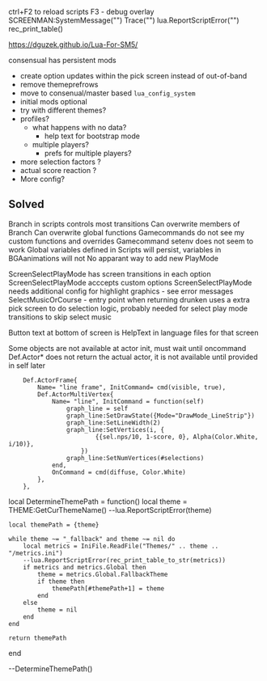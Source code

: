 
ctrl+F2 to reload scripts
F3 - debug overlay
SCREENMAN:SystemMessage("")
Trace("")
lua.ReportScriptError("")
rec_print_table()

https://dguzek.github.io/Lua-For-SM5/

consensual has persistent mods

- create option updates within the pick screen instead of out-of-band
- remove themeprefrows
- move to consenual/master based `lua_config_system`
- initial mods optional
- try with different themes?
- profiles?
  - what happens with no data?
    - help text for bootstrap mode
  - multiple players?
    - prefs for multiple players?
- more selection factors ?
- actual score reaction ?
- More config?

## Solved

Branch in scripts controls most transitions
Can overwrite members of Branch
Can overwrite global functions
Gamecommands do not see my custom functions and overrides
Gamecommand setenv does not seem to work
Global variables defined in Scripts will persist, variables in BGAanimations will not
No apparant way to add new PlayMode

ScreenSelectPlayMode has screen transitions in each option
ScreenSelectPlayMode acccepts custom options
ScreenSelectPlayMode needs additional config for highlight graphics - see error messages
SelectMusicOrCourse - entry point when returning
drunken uses a extra pick screen to do selection logic, probably needed for select play mode transitions to skip select music

Button text at bottom of screen is HelpText in language files for that screen

Some objects are not available at actor init, must wait until oncommand
Def.Actor\* does not return the actual actor, it is not available until provided in self later






		Def.ActorFrame{
			Name= "line frame", InitCommand= cmd(visible, true),
			Def.ActorMultiVertex{
				Name= "line", InitCommand = function(self)
					graph_line = self
					graph_line:SetDrawState({Mode="DrawMode_LineStrip"})
					graph_line:SetLineWidth(2)
					graph_line:SetVertices(i, {
							{{sel.nps/10, 1-score, 0}, Alpha(Color.White, i/10)},
						})
					graph_line:SetNumVertices(#selections)
				end,
				OnCommand = cmd(diffuse, Color.White)
			},
		},




local DetermineThemePath = function()
	local theme = THEME:GetCurThemeName()
	--lua.ReportScriptError(theme)

	local themePath = {theme}

	while theme ~= "_fallback" and theme ~= nil do
		local metrics = IniFile.ReadFile("Themes/" .. theme .. "/metrics.ini")
		--lua.ReportScriptError(rec_print_table_to_str(metrics))
		if metrics and metrics.Global then
			theme = metrics.Global.FallbackTheme
			if theme then
				themePath[#themePath+1] = theme
			end
		else
			theme = nil
		end
	end

	return themePath
end

--DetermineThemePath()


